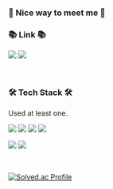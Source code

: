 

### 👐 Nice way to meet me 👐<br/>



### 📚 Link 📚 <br/>

<p>
  <a href="https://velog.io/@k0ng-min"><img src="https://img.shields.io/badge/Velog-20C997?style=flat&logo=Velog&logoColor=white&link=https://velog.io/@k0ng-min"/></a>
  <img src="https://img.shields.io/badge/skmin3735@gmail.com-EA4335?style=flat&logo=Gmail&logoColor=white"/>
</p><br/>




###  🛠 Tech Stack 🛠  <br/>

Used at least one. <br/>

<p>
  <img src="https://img.shields.io/badge/HTML5-E34F26?style=flat-square&logo=HTML5&logoColor=white"/>
  <img src="https://img.shields.io/badge/CSS-1572B6?style=flat-square&logo=CSS3&logoColor=black"/>
  <img src="https://img.shields.io/badge/Javascript-F7DF1E?style=flat-square&logo=Javascript&logoColor=black"/>
  <img src="https://img.shields.io/badge/Python-3776AB?style=flat-square&logo=Python&logoColor=white"/>
</p>
<p>
  <img src="https://img.shields.io/badge/C-A8B9CC?style=flat-square&logo=C&logoColor=white"/> 
  <img src="https://img.shields.io/badge/Django-092E20?style=flat-square&logo=Django&logoColor=white"/>
</p><br/>






[![Solved.ac Profile](http://mazassumnida.wtf/api/v2/generate_badge?boj=skmin3735)](https://solved.ac/skmin3735/)
